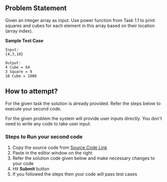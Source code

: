 ## Problem Statement
Given an integer array as input. Use power function from Task 1.1 to print squares 
and cubes for each element in this array based on their location (array index).


**Sample Test Case**
```
Input:
{4,3,10}

Output:
4 Cube = 64
3 Square = 9
10 Cube = 1000
```

## How to attempt?
For the given task the solution is already provided. Refer the steps below to execute your second code.

For the given problem the system will provide user inputs directly. You don't need to write any code to take user input.

### Steps to Run your second code
1. Copy the source code from [Source Code Link](https://raw.githubusercontent.com/Aartiarora22/Lab_assignments/main/P1/T3/Main.java)
2. Paste in the editor window on the right
3. Refer the solution code given below and make necessary changes to your code
4. Hit **Submit** button
5. If you followed the steps then your code will pass test cases
